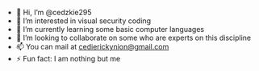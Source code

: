 - 👋 Hi, I’m @cedzkie295
- 👀 I’m interested in visual security coding
- 🌱 I’m currently learning some basic computer languages
- 💞️ I’m looking to collaborate on some who are experts on this discipline
- 📫 You can mail at cedierickynion@gmail.com
- ⚡ Fun fact: I am nothing but me

<!---
cedzkie295/cedzkie295 is a ✨ special ✨ repository because its `README.md` (this file) appears on your GitHub profile.
You can click the Preview link to take a look at your changes.
--->
